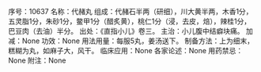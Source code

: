 序号：10637
名称：代赭丸
组成：代赭石半两（研细），川大黄半两，木香1分，五灵脂1分，朱砂1分，鳖甲1分（醋炙黄），桃仁1分（浸，去皮，焙），辣桂1分，巴豆肉（去油）半分。
出处：《直指小儿》卷三。
主治：小儿腹中结癖块痛。
加减：None
功效：None
用法用量：每服5丸，姜汤送下。
制备方法：上为细末，糕糊为丸，如麻子大，风干。
临床应用：None
各家论述：None
用药禁忌：None
附注：None
